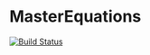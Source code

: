 # MasterEquations

[![Build Status](https://github.com/ajstaat/MasterEquations.jl/actions/workflows/CI.yml/badge.svg?branch=main)](https://github.com/ajstaat/MasterEquations.jl/actions/workflows/CI.yml?query=branch%3Amain)
